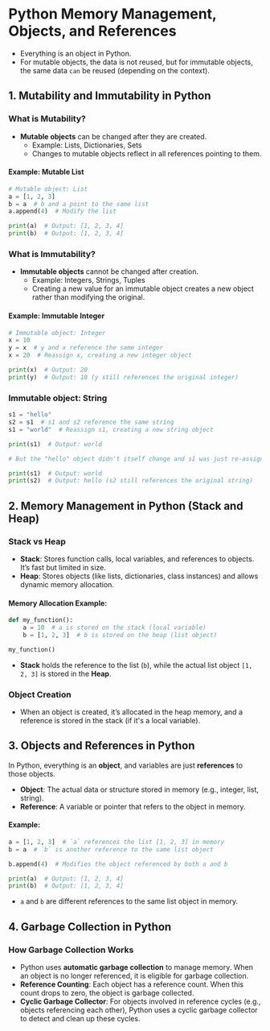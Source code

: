 # Python Memory Management, Objects, and References

- Everything is an object in Python.
- For mutable objects, the data is not reused, but for immutable objects, the same data `can` be reused (depending on the context).

## 1. Mutability and Immutability in Python

### What is Mutability?

- **Mutable objects** can be changed after they are created.
  - Example: Lists, Dictionaries, Sets
  - Changes to mutable objects reflect in all references pointing to them.

#### Example: Mutable List

```python
# Mutable object: List
a = [1, 2, 3]
b = a  # b and a point to the same list
a.append(4)  # Modify the list

print(a)  # Output: [1, 2, 3, 4]
print(b)  # Output: [1, 2, 3, 4]
```

### What is Immutability?

- **Immutable objects** cannot be changed after creation.
  - Example: Integers, Strings, Tuples
  - Creating a new value for an immutable object creates a new object rather than modifying the original.

#### Example: Immutable Integer

```python
# Immutable object: Integer
x = 10
y = x  # y and x reference the same integer
x = 20  # Reassign x, creating a new integer object

print(x)  # Output: 20
print(y)  # Output: 10 (y still references the original integer)
```

### Immutable object: String

```python
s1 = "hello"
s2 = s1  # s1 and s2 reference the same string
s1 = "world"  # Reassign s1, creating a new string object

print(s1)  # Output: world

# But the "hello" object didn't itself change and s1 was just re-assigned to point to "world" instead of "hello" and it will be garbage collected later if it's not being pointed by any other variable

print(s1)  # Output: world
print(s2)  # Output: hello (s2 still references the original string)
```

## 2. Memory Management in Python (Stack and Heap)

### Stack vs Heap

- **Stack**: Stores function calls, local variables, and references to objects. It’s fast but limited in size.
- **Heap**: Stores objects (like lists, dictionaries, class instances) and allows dynamic memory allocation.

#### Memory Allocation Example:

```python
def my_function():
    a = 10  # a is stored on the stack (local variable)
    b = [1, 2, 3]  # b is stored on the heap (list object)

my_function()
```

- **Stack** holds the reference to the list (`b`), while the actual list object `[1, 2, 3]` is stored in the **Heap**.

### Object Creation

- When an object is created, it’s allocated in the heap memory, and a reference is stored in the stack (if it's a local variable).

## 3. Objects and References in Python

In Python, everything is an **object**, and variables are just **references** to those objects.

- **Object**: The actual data or structure stored in memory (e.g., integer, list, string).
- **Reference**: A variable or pointer that refers to the object in memory.

#### Example:

```python
a = [1, 2, 3]  # `a` references the list [1, 2, 3] in memory
b = a  # `b` is another reference to the same list object

b.append(4)  # Modifies the object referenced by both a and b

print(a)  # Output: [1, 2, 3, 4]
print(b)  # Output: [1, 2, 3, 4]
```

- `a` and `b` are different references to the same list object in memory.

## 4. Garbage Collection in Python

### How Garbage Collection Works

- Python uses **automatic garbage collection** to manage memory. When an object is no longer referenced, it is eligible for garbage collection.
- **Reference Counting**: Each object has a reference count. When this count drops to zero, the object is garbage collected.
- **Cyclic Garbage Collector**: For objects involved in reference cycles (e.g., objects referencing each other), Python uses a cyclic garbage collector to detect and clean up these cycles.
